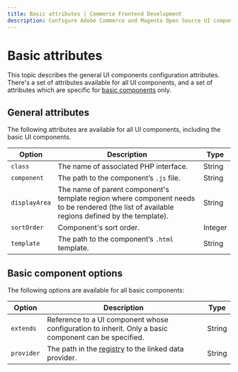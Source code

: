 ```yaml
---
title: Basic attributes | Commerce Frontend Development
description: Configure Adobe Commerce and Magento Open Source UI components and integrate them with other components.
---
```


# Basic attributes

This topic describes the general UI components configuration attributes. There's a set of attributes available for all UI components, and a set of attributes which are specific for [basic components](../index.md#general-structure) only.

## General attributes

The following attributes are available for all UI components, including the basic UI components.

| Option        | Description                                                                                                                                  | Type    |
|---------------|----------------------------------------------------------------------------------------------------------------------------------------------|---------|
| `class`       | The name of associated PHP interface.                                                                                                        | String  |
| `component`   | The path to the component’s `.js` file.                                                                                                      | String  |
| `displayArea` | The name of parent component's template region where component needs to be rendered (the list of available regions defined by the template). | String  |
| `sortOrder`   | Component's sort order.                                                                                                                      | Integer |
| `template`    | The path to the component’s `.html` template.                                                                                                | String  |

## Basic component options

The following options are available for all basic components:

| Option     | Description                                                                                          | Type   |
|------------|------------------------------------------------------------------------------------------------------|--------|
| `extends`  | Reference to a UI component whose configuration to inherit. Only a basic component can be specified. | String |
| `provider` | The path in the [registry](registry.md) to the linked data provider.                        | String |
